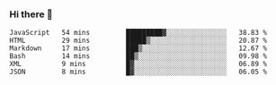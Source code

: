 ### Hi there 👋

<!--START_SECTION:waka-->

```text
JavaScript   54 mins         █████████▓░░░░░░░░░░░░░░░   38.83 %
HTML         29 mins         █████▒░░░░░░░░░░░░░░░░░░░   20.87 %
Markdown     17 mins         ███▒░░░░░░░░░░░░░░░░░░░░░   12.67 %
Bash         14 mins         ██▒░░░░░░░░░░░░░░░░░░░░░░   09.98 %
XML          9 mins          █▓░░░░░░░░░░░░░░░░░░░░░░░   06.89 %
JSON         8 mins          █▓░░░░░░░░░░░░░░░░░░░░░░░   06.05 %
```

<!--END_SECTION:waka-->
<!--
**Boombag0607/Boombag0607** is a ✨ _special_ ✨ repository because its `README.md` (this file) appears on your GitHub profile.

Here are some ideas to get you started:

- 🔭 I’m currently working on ...
- 🌱 I’m currently learning ...
- 👯 I’m looking to collaborate on ...
- 🤔 I’m looking for help with ...
- 💬 Ask me about ...
- 📫 How to reach me: ...
- 😄 Pronouns: ...
- ⚡ Fun fact: ...
-->
